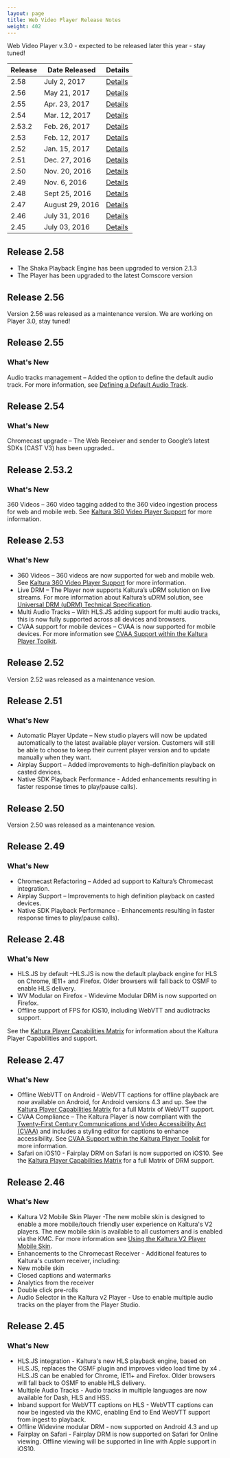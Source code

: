 ```yaml
---
layout: page
title: Web Video Player Release Notes
weight: 402
---
```


Web Video Player v.3.0 - expected to be released later this year - stay tuned!

| Release | Date Released   | Details |
|---------|-----------------|---------|
| 2.58    | July 2, 2017   | [Details](Release%20Notes.md#release-258)|
| 2.56    | May 21, 2017   | [Details](Release%20Notes.md#release-256)|
| 2.55    | Apr. 23, 2017   | [Details](Release%20Notes.md#release-255) |
| 2.54    | Mar. 12, 2017   | [Details](Release%20Notes.md#release-254) |
| 2.53.2  | Feb. 26, 2017   | [Details](Release%20Notes.md#release-2532) |
| 2.53    | Feb. 12, 2017   | [Details](Release%20Notes.md#release-253) |
| 2.52    | Jan. 15, 2017   | [Details](Release%20Notes.md#release-252) |
| 2.51    | Dec. 27, 2016   | [Details](Release%20Notes.md#release-251) |
| 2.50    | Nov. 20, 2016   | [Details](Release%20Notes.md#release-250) |
| 2.49    | Nov. 6, 2016    | [Details](Release%20Notes.md#release-249) |
| 2.48    | Sept 25, 2016   | [Details](Release%20Notes.md#release-248) |
| 2.47    | August 29, 2016 | [Details](Release%20Notes.md#release-247) |
| 2.46    | July 31, 2016   | [Details](Release%20Notes.md#release-246) |
| 2.45    | July 03, 2016   | [Details](Release%20Notes.md#release-245) |


## Release 2.58  

* The Shaka Playback Engine has been upgraded to version 2.1.3
* The Player has been upgraded to the latest Comscore version

## Release 2.56

Version 2.56 was released as a maintenance version. We are working on Player 3.0, stay tuned!

## Release 2.55  

### What's New  

Audio tracks management – Added the option to define the default audio track. For more information, see [Defining a Default Audio Track](https://vpaas.kaltura.com/documentation/Web-Video-Player/Define-Default-Audio-Track.html).

## Release 2.54  

### What's New  

Chromecast upgrade – The Web Receiver and sender to Google’s latest SDKs (CAST V3) has been upgraded..

## Release 2.53.2  

### What's New  

360 Videos – 360 video tagging added to the 360 video ingestion process for web and mobile web. See [Kaltura 360 Video Player Support](https://knowledge.kaltura.com/node/1813) for more information.

## Release 2.53  

### What's New  

* 360 Videos – 360 videos are now supported for web and mobile web. See [Kaltura 360 Video Player Support](https://knowledge.kaltura.com/node/1813) for more information.
* Live DRM – The Player now supports Kaltura’s uDRM solution on live streams. For more information about Kaltura’s uDRM solution, see [Universal DRM (uDRM) Technical Specification](https://knowledge.kaltura.com/node/1685).
* Multi Audio Tracks – With HLS.JS adding support for multi audio tracks, this is now fully supported across all devices and browsers.
* CVAA support for mobile devices – CVAA is now supported for mobile devices. For more information see [CVAA Support within the Kaltura Player Toolkit](https://knowledge.kaltura.com/node/1760).

## Release 2.52  

Version 2.52 was released as a maintenance vesion.

## Release 2.51  

### What's New  

* Automatic Player Update – New studio players will now be updated automatically to the latest available player version. Customers will still be able to choose to keep their current player version and to update manually when they want.
* Airplay Support – Added improvements to high-definition playback on casted devices.
* Native SDK Playback Performance -  Added enhancements resulting in faster response times to play/pause calls).

## Release 2.50  

Version 2.50 was released as a maintenance vesion.

## Release 2.49  

### What's New  

* Chromecast Refactoring – Added ad support to Kaltura’s Chromecast integration.
* Airplay Support – Improvements to high definition playback on casted devices.
* Native SDK Playback Performance -  Enhancements resulting in faster response times to play/pause calls).

## Release 2.48  

### What's New  

* HLS.JS by default –HLS.JS is now the default playback engine for HLS on Chrome, IE11+ and Firefox. Older browsers will fall back to OSMF to enable HLS delivery. 
* WV Modular on Firefox - Widevime Modular DRM is now supported on Firefox.
* Offline support of FPS for iOS10, including WebVTT and audiotracks support. 

See the [Kaltura Player Capabilities Matrix](https://knowledge.kaltura.com/kaltura-player-capabilities-matrix) for information about the Kaltura Player Capabilities and support.

## Release 2.47  

### What's New  

* Offline WebVTT on Android  - WebVTT captions for offline playback are now available on Android, for Android versions 4.3 and up. See the [Kaltura Player Capabilities Matrix](https://knowledge.kaltura.com/kaltura-player-capabilities-matrix) for a full Matrix of WebVTT support.
* CVAA Compliance – The Kaltura Player is now compliant with the [Twenty-First Century Communications and Video Accessibility Act (CVAA)](https://www.fcc.gov/consumers/guides/21st-century-communications-and-video-accessibility-act-cvaa) and includes a styling editor for captions to enhance accessibility. See [CVAA Support within the Kaltura Player Toolkit](https://knowledge.kaltura.com/node/1760) for more information.
* Safari on iOS10 - Fairplay DRM on Safari is now supported on iOS10. See the [Kaltura Player Capabilities Matrix](https://knowledge.kaltura.com/kaltura-player-capabilities-matrix) for a full Matrix of DRM support.

## Release 2.46  

### What's New  

* Kaltura V2 Mobile Skin Player -The new mobile skin is designed to enable a more mobile/touch friendly user experience on Kaltura's V2 players. The new mobile skin is available to all customers and is enabled via the KMC. For more information see [Using the Kaltura V2 Player Mobile Skin](https://knowledge.kaltura.com/node/1734).
* Enhancements to the Chromecast Receiver - Additional features to Kaltura's custom receiver, including:
* New mobile skin
* Closed captions and watermarks 
* Analytics from the receiver
* Double click pre-rolls
* Audio Selector in the Kaltura v2 Player - Use to enable multiple audio tracks on the player from the Player Studio.

## Release 2.45  

### What's New  

* HLS.JS integration - Kaltura's new HLS playback engine, based on HLS.JS, replaces the OSMF plugin and improves video load time by x4 . HLS.JS can be enabled for Chrome, IE11+ and Firefox. Older browsers will fall back to OSMF to enable HLS delivery. 
* Multiple Audio Tracks - Audio tracks in multiple languages are now available for Dash, HLS and HSS. 
* Inband support for WebVTT captions on HLS - WebVTT captions can now be ingested via the KMC, enabling End to End WebVTT support from ingest to playback.
* Offline Widevine modular DRM - now supported on Android 4.3 and up
* Fairplay on Safari - Fairplay DRM is now supported on Safari for Online viewing. Offline viewing will be supported in line with Apple support in iOS10.
